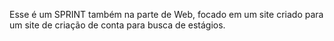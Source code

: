 Esse é um SPRINT também na parte de Web, focado em um site criado para um site de criação de conta para busca de estágios.
